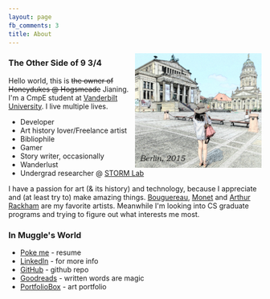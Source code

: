 ```yaml
---
layout: page
fb_comments: 3
title: About
---
```


<img src="portrait.jpg" width="50%" align="right">

### The Other Side of 9 3/4
Hello world, this is ~~the owner of Honeydukes @ Hogsmeade~~ Jianing. I'm a CmpE student at [Vanderbilt University](http://www.vanderbilt.edu). I live multiple lives.

- Developer
- Art history lover/Freelance artist
- Bibliophile
- Gamer
- Story writer, occasionally
- Wanderlust
- Undergrad researcher @ [STORM Lab](https://my.vanderbilt.edu/stormlab/)

I have a passion for art (& its history) and technology, because I appreciate and (at least try to) make amazing things. [Bouguereau](https://en.wikipedia.org/wiki/William-Adolphe_Bouguereau), [Monet](https://en.wikipedia.org/wiki/Claude_Monet) and [Arthur Rackham](https://en.wikipedia.org/wiki/Arthur_Rackham) are my favorite artists.
Meanwhile I'm looking into CS graduate programs and trying to figure out what interests me most.

### In Muggle's World
- [Poke me](Jianing_Liu_resume.pdf) - resume
- [LinkedIn](https://www.linkedin.com/in/jliu94) - for more info
- [GitHub](https://github.com/welkinblue) - github repo
- [Goodreads](http://www.goodreads.com/welkinblue) - written words are magic
- [PortfolioBox](http://welkinblue.portfoliobox.io) - art portfolio